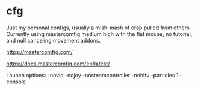 cfg
===

Just my personal configs, usually a mish-mash of crap pulled from others. Currently using mastercomfig medium high with the flat mouse, no tutorial, and null canceling movement addons.

https://mastercomfig.com/

https://docs.mastercomfig.com/en/latest/

Launch options:
-novid -nojoy -nosteamcontroller -nohltv -particles 1 -console
